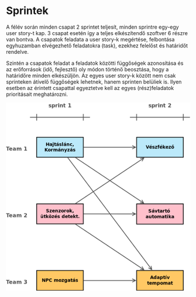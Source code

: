# Sprintek

A félév során minden csapat 2 sprintet teljesít, minden sprintre egy-egy user story-t kap. 3 csapat esetén így a teljes elkészítendő szoftver 6 részre van bontva. A csapatok feladata a user story-k megértése, felbontása egyhuzamban elvégezhető feladatokra (task), ezekhez felelőst és határidőt rendelve.

Szintén a csapatok feladat a feladatok közötti függőségek azonosítása és az erőforrások (idő, fejlesztő) oly módon történő beosztása, hogy a határidőre minden elkészüljön. Az egyes user story-k között nem csak sprinteken átívelő függőségek lehetnek, hanem sprinten belüliek is. Ilyen esetben az érintett csapattal egyeztetve kell az egyes (rész)feladatok prioritásait meghatározni.

![](images/team_user_stories_new.png)
